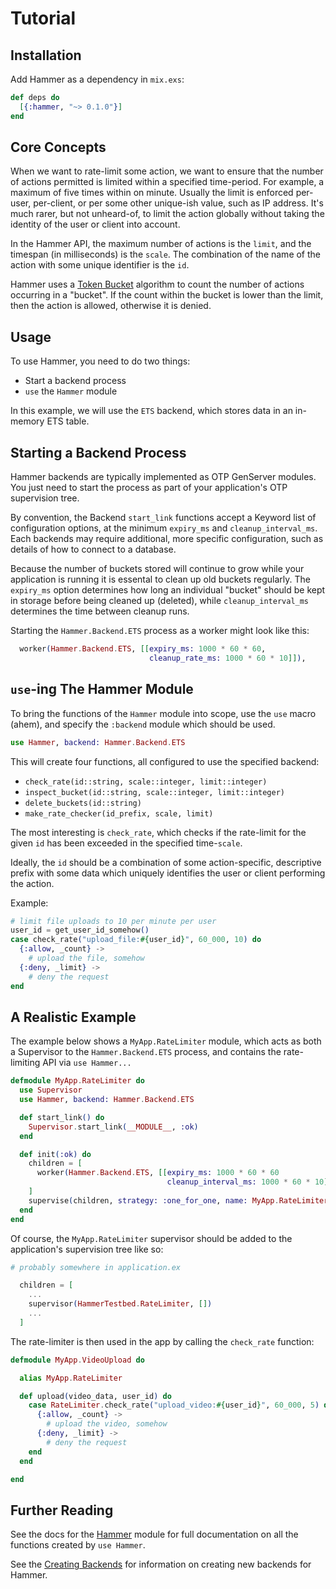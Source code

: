 # Tutorial


## Installation

Add Hammer as a dependency in `mix.exs`:

```elixir
def deps do
  [{:hammer, "~> 0.1.0"}]
end
```


## Core Concepts

When we want to rate-limit some action, we want to ensure that the number of
actions permitted is limited within a specified time-period. For example, a
maximum of five times within on minute. Usually the limit is enforced per-user,
per-client, or per some other unique-ish value, such as IP address. It's much
rarer, but not unheard-of, to limit the action globally without taking the
identity of the user or client into account.

In the Hammer API, the maximum number of actions is the `limit`, and the
timespan (in milliseconds) is the `scale`. The combination of the name of the
action with some unique identifier is the `id`.

Hammer uses a [Token Bucket](https://en.wikipedia.org/wiki/Token_bucket)
algorithm to count the number of actions occurring in a "bucket". If the count
within the bucket is lower than the limit, then the action is allowed, otherwise
it is denied.


## Usage

To use Hammer, you need to do two things:

- Start a backend process
- `use` the `Hammer` module

In this example, we will use the `ETS` backend, which stores data in an
in-memory ETS table.


## Starting a Backend Process

Hammer backends are typically implemented as OTP GenServer modules. You just
need to start the process as part of your application's OTP supervision tree.

By convention, the Backend `start_link` functions accept a Keyword list of
configuration options, at the minimum `expiry_ms` and `cleanup_interval_ms`.
Each backends may require additional, more specific configuration, such as
details of how to connect to a database.

Because the number of buckets stored will continue to grow while your
application is running it is essental to clean up old buckets regularly. The
`expiry_ms` option determines how long an individual "bucket" should be kept in
storage before being cleaned up (deleted), while `cleanup_interval_ms`
determines the time between cleanup runs.

Starting the `Hammer.Backend.ETS` process as a worker might look like this:

```elixir
  worker(Hammer.Backend.ETS, [[expiry_ms: 1000 * 60 * 60,
                               cleanup_rate_ms: 1000 * 60 * 10]]),
```


## `use`-ing The Hammer Module

To bring the functions of the `Hammer` module into scope, use the `use` macro (ahem),
and specify the `:backend` module which should be used.


```elixir
use Hammer, backend: Hammer.Backend.ETS
```

This will create four functions, all configured to use the specified backend:

- `check_rate(id::string, scale::integer, limit::integer)`
- `inspect_bucket(id::string, scale::integer, limit::integer)`
- `delete_buckets(id::string)`
- `make_rate_checker(id_prefix, scale, limit)`

The most interesting is `check_rate`, which checks if the rate-limit for the given `id`
has been exceeded in the specified time-`scale`.

Ideally, the `id` should be a combination of some action-specific, descriptive prefix
with some data which uniquely identifies the user or client performing the action.

Example:

```elixir
# limit file uploads to 10 per minute per user
user_id = get_user_id_somehow()
case check_rate("upload_file:#{user_id}", 60_000, 10) do
  {:allow, _count} ->
    # upload the file, somehow
  {:deny, _limit} ->
    # deny the request
end
```


## A Realistic Example

The example below shows a `MyApp.RateLimiter` module, which acts as both a Supervisor to the
`Hammer.Backend.ETS` process, and contains the rate-limiting API via `use Hammer...`

```elixir
defmodule MyApp.RateLimiter do
  use Supervisor
  use Hammer, backend: Hammer.Backend.ETS

  def start_link() do
    Supervisor.start_link(__MODULE__, :ok)
  end

  def init(:ok) do
    children = [
      worker(Hammer.Backend.ETS, [[expiry_ms: 1000 * 60 * 60
                                   cleanup_interval_ms: 1000 * 60 * 10]]),
    ]
    supervise(children, strategy: :one_for_one, name: MyApp.RateLimiter)
  end
end
```

Of course, the `MyApp.RateLimiter` supervisor should be added to the application's
supervision tree like so:

```elixir
# probably somewhere in application.ex

  children = [
    ...
    supervisor(HammerTestbed.RateLimiter, [])
    ...
  ]
```


The rate-limiter is then used in the app by calling the `check_rate` function:

```elixir
defmodule MyApp.VideoUpload do

  alias MyApp.RateLimiter

  def upload(video_data, user_id) do
    case RateLimiter.check_rate("upload_video:#{user_id}", 60_000, 5) do
      {:allow, _count} ->
        # upload the video, somehow
      {:deny, _limit} ->
        # deny the request
    end
  end

end
```

## Further Reading

See the docs for the [Hammer](/Hammer.html) module for full documentation on all the
functions created by `use Hammer`.

See the [Creating Backends](creatingbackends.html) for information on creating new backends
for Hammer.
